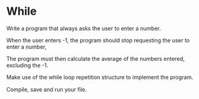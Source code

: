 # While

Write a program that always asks the user to enter a number.

When the user enters -1, the program should stop requesting the user to
enter a number,

The program must then calculate the average of the numbers entered,
excluding the -1.

Make use of the while loop repetition structure to implement the
program.

Compile, save and run your ﬁle.
